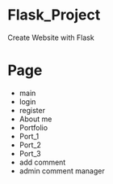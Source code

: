 # Flask_Project
Create Website with Flask

# Page
- main
- login
- register
- About me
- Portfolio
- Port_1
- Port_2
- Port_3
- add comment
- admin comment manager